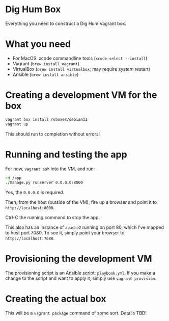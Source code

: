 # Dig Hum Box

Everything you need to construct a Dig Hum Vagrant box.

# What you need

- For MacOS: xcode commandline tools (`xcode-select --install`)
- Vagrant (`brew install vagrant`)
- VirtualBox (`brew install virtualbox`; may require system restart)
- Ansible (`brew install ansible`)

# Creating a development VM for the box

```sh
vagrant box install roboxes/debian11
vagrant up
```

This should run to completion without errors!

# Running and testing the app

For now, `vagrant ssh` into the VM, and run:

```sh
cd /app
./manage.py runserver 0.0.0.0:8000
```

Yes, the `0.0.0.0` is required.

Then, from the host (outside of the VM), fire up a browser and point it to `http://localhost:8000`.

Ctrl-C the running command to stop the app.

This also has an instance of `apache2` running on port 80, which I've mapped to host port 7080. To see it, simply point your browser to `http://localhost:7080`.

# Provisioning the development VM

The provisioning script is an Ansible script: `playbook.yml`. If you make a change to the script and want to apply it, simply use `vagrant provision`.


# Creating the actual box

This will be a `vagrant package` command of some sort. Details TBD!
